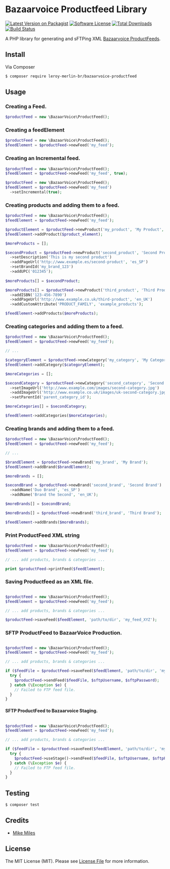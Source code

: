 # Bazaarvoice Productfeed Library

[![Latest Version on Packagist](https://img.shields.io/packagist/v/leroy-merlin-br/bazaarvoice-productfeed.svg?style=flat-square)](https://packagist.org/packages/leroy-merlin-br/bazaarvoice-productfeed)
[![Software License](https://img.shields.io/badge/license-MIT-brightgreen.svg?style=flat-square)](LICENSE.md)
[![Total Downloads](https://img.shields.io/packagist/dt/leroy-merlin-br/bazaarvoice-productfeed.svg?style=flat-square)](https://packagist.org/packages/leroy-merlin-br/bazaarvoice-productfeed)
[![Build Status](https://travis-ci.org/leroy-merlin-br/bazaarvoice-productfeed.svg?branch=master)](https://travis-ci.org/leroy-merlin-br/bazaarvoice-productfeed)

A PHP library for generating and sFTPing XML [Bazaarvoice ProductFeeds](http://labsbp-docsportal.aws.bazaarvoice.com/DataFeeds/Introduction/IntroductionDataFeeds_con.html).

## Install

Via Composer

``` bash
$ composer require leroy-merlin-br/bazaarvoice-productfeed
```

## Usage

### Creating a Feed.
``` php
$productFeed = new \BazaarVoice\ProductFeed();
```

### Creating a feedElement
``` php
$productFeed = new \BazaarVoice\ProductFeed();
$feedElement = $productFeed->newFeed('my_feed');
```

### Creating an Incremental feed.
``` php
$productFeed = new \BazaarVoice\ProductFeed();
$feedElement = $productFeed->newFeed('my_feed', true);
```

``` php
$productFeed = new \BazaarVoice\ProductFeed();
$feedElement = $productFeed->newFeed('my_feed')
  ->setIncremental(true);
```


### Creating products and adding them to a feed.
``` php
$productFeed = new \BazaarVoice\ProductFeed();
$feedElement = $productFeed->newFeed('my_feed');

$productElement = $productFeed->newProduct('my_product', 'My Product', 'product_category_123', 'htttp://www.example.com/my-product', 'http://www.example.com/images/my-product.jpg');
$feedElement->addProduct($product_element);

$moreProducts = [];

$secondProduct = $productFeed->newProduct('second_product', 'Second Product', 'product_category_456', 'htttp://www.example.com/second-product', 'http://www.example.com/images/second-product.jpg');
  ->setDescription('This is my second product')
  ->addPageUrl('http://www.example.es/second-product', 'es_SP')
  ->setBrandId('my_brand_123')
  ->addUPC('012345');
  
$moreProducts[] = $secondProduct;

$moreProducts[] = $productFeed->newProduct('third_product', 'Third Product', 'product_category_789', 'htttp://www.example.com/third-product', 'http://www.example.com/images/third-product.jpg')
  ->addISBN('123-456-7890')
  ->addPageUrl('http://www.example.co.uk/third-product', 'en_UK')
  ->addCustomAttribute('PRODUCT_FAMILY', 'example_products');

$feedElement->addProducts($moreProducts);

```

### Creating categories and adding them to a feed.
``` php
$productFeed = new \BazaarVoice\ProductFeed();
$feedElement = $productFeed->newFeed('my_feed');

// ...

$categoryElement = $productFeed->newCategory('my_category', 'My Category', 'htttp://www.example.com/my-product');
$feedElement->addCategory($categoryElement);

$moreCategories = [];

$secondCategory = $productFeed->newCategory('second_category', 'Second Category', 'http://www.example.com/second-category')
  ->setImageUrl('http://www.example.com/images/second-category.jpg')
  ->addImageUrl('http://www.example.co.uk/images/uk-second-category.jpg', 'en_UK')
  ->setParentId('parent_category_id');

$moreCategories[] = $secondCategory;

$feedElement->addCategories($moreCategories);

```

### Creating brands and adding them to a feed.
``` php
$productFeed = new \BazaarVoice\ProductFeed();
$feedElement = $productFeed->newFeed('my_feed');

// ...

$brandElement = $productFeed->newBrand('my_brand', 'My Brand');
$feedElement->addBrand($brandElement);

$moreBrands = [];

$secondBrand = $productFeed->newBrand('second_brand', 'Second Brand')
  ->addName('Duo Brand', 'es_SP')
  ->addName('Brand the Second', 'en_UK');

$moreBrands[] = $secondBrand;

$moreBrands[] = $productFeed->newBrand('third_brand', 'Third Brand');

$feedElement->addBrands($moreBrands);

```

### Print ProductFeed XML string
``` php
$productFeed = new \BazaarVoice\ProductFeed();
$feedElement = $productFeed->newFeed('my_feed');

// ... add products, brands & categories ...

print $productFeed->printFeed($feedElement);
```

### Saving Productfeed as an XML file.
``` php

$productFeed = new \BazaarVoice\ProductFeed();
$feedElement = $productFeed->newFeed('my_feed');

// ... add products, brands & categories ...

$productFeed->saveFeed($feedElement, 'path/to/dir', 'my_feed_XYZ');
```

### SFTP ProductFeed to BazaarVoice Production.
``` php

$productFeed = new \BazaarVoice\ProductFeed();
$feedElement = $productFeed->newFeed('my_feed');

// ... add products, brands & categories ...

if ($feedFile = $productFeed->saveFeed($feedElement, 'path/to/dir', 'my_feed_XYZ') {  
  try {
    $productFeed->sendFeed($feedFile, $sftpUsername, $sftpPassword);
  } catch (\Exception $e) {
    // Failed to FTP feed file.
  }
}

```

#### SFTP ProductFeed to Bazaarvoice Staging.
``` php

$productFeed = new \BazaarVoice\ProductFeed();
$feedElement = $productFeed->newFeed('my_feed');

// ... add products, brands & categories ...

if ($feedFile = $productFeed->saveFeed($feedElement, 'path/to/dir', 'my_feed_XYZ') {  
  try {
    $productFeed->useStage()->sendFeed($feedFile, $sftpUsername, $sftpPassword);
  } catch (\Exception $e) {
    // Failed to FTP feed file.
  }
}

```


## Testing

``` bash
$ composer test
```

## Credits

- [Mike Miles](https://github.com/mikemiles86)

## License

The MIT License (MIT). Please see [License File](LICENSE.md) for more information.
